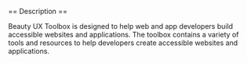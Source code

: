 == Description ==

Beauty UX Toolbox is designed to help web and app developers build accessible websites and applications. The toolbox contains a variety of tools and resources to help developers create accessible websites and applications.




